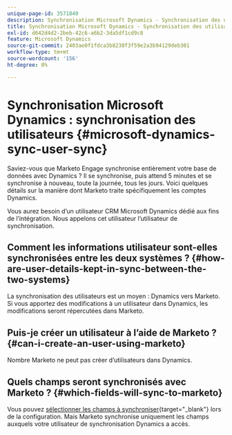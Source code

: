 ```yaml
---
unique-page-id: 3571840
description: Synchronisation Microsoft Dynamics - Synchronisation des utilisateurs - Documents Marketo - Documentation du produit
title: Synchronisation Microsoft Dynamics - Synchronisation des utilisateurs
exl-id: d642d4d2-2beb-42c6-a6b2-3da5df1cd9c8
feature: Microsoft Dynamics
source-git-commit: 2403ae0f1fdca3b8238f3f59e2a3b94129deb301
workflow-type: tm+mt
source-wordcount: '156'
ht-degree: 0%

---
```


# Synchronisation Microsoft Dynamics : synchronisation des utilisateurs {#microsoft-dynamics-sync-user-sync}

Saviez-vous que Marketo Engage synchronise entièrement votre base de données avec Dynamics ? Il se synchronise, puis attend 5 minutes et se synchronise à nouveau, toute la journée, tous les jours. Voici quelques détails sur la manière dont Marketo traite spécifiquement les comptes Dynamics.

Vous aurez besoin d’un utilisateur CRM Microsoft Dynamics dédié aux fins de l’intégration. Nous appelons cet utilisateur l’utilisateur de synchronisation.

## Comment les informations utilisateur sont-elles synchronisées entre les deux systèmes ? {#how-are-user-details-kept-in-sync-between-the-two-systems}

La synchronisation des utilisateurs est un moyen : Dynamics vers Marketo. Si vous apportez des modifications à un utilisateur dans Dynamics, les modifications seront répercutées dans Marketo.

## Puis-je créer un utilisateur à l’aide de Marketo ? {#can-i-create-an-user-using-marketo}

Nombre Marketo ne peut pas créer d’utilisateurs dans Dynamics.

## Quels champs seront synchronisés avec Marketo ? {#which-fields-will-sync-to-marketo}

Vous pouvez [sélectionner les champs à synchroniser](/help/marketo/product-docs/crm-sync/microsoft-dynamics-sync/sync-setup/microsoft-dynamics-365-with-ropc-connection/step-4-of-4-connect.md#select-fields-to-sync){target="_blank"} lors de la configuration. Mais Marketo synchronise uniquement les champs auxquels votre utilisateur de synchronisation Dynamics a accès.
